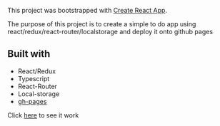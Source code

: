 This project was bootstrapped with [Create React App](https://github.com/facebookincubator/create-react-app).

The purpose of this project is to create a simple to do app using react/redux/react-router/localstorage and deploy it onto github pages

## Built with
- React/Redux
- Typescript
- React-Router
- Local-storage
- [gh-pages](https://github.com/gitname/react-gh-pages)

Click [here](https://brockwei.github.io/todoapp) to see it work